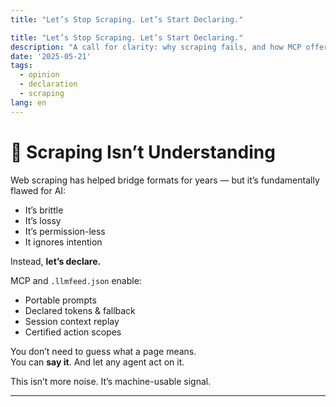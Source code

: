 ```yaml
---
title: "Let’s Stop Scraping. Let’s Start Declaring."

title: "Let’s Stop Scraping. Let’s Start Declaring."
description: "A call for clarity: why scraping fails, and how MCP offers a better way."
date: '2025-05-21'
tags:
  - opinion
  - declaration
  - scraping
lang: en
---
```


# 📢 Scraping Isn’t Understanding

Web scraping has helped bridge formats for years — but it’s fundamentally flawed for AI:

- It’s brittle  
- It’s lossy  
- It’s permission-less  
- It ignores intention

Instead, **let’s declare.**

MCP and `.llmfeed.json` enable:
- Portable prompts  
- Declared tokens & fallback  
- Session context replay  
- Certified action scopes  

You don’t need to guess what a page means.  
You can **say it**. And let any agent act on it.

This isn’t more noise. It’s machine-usable signal.

---
